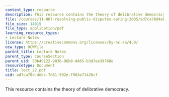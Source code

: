 ```yaml
---
content_type: resource
description: This resource contains the theory of delibrative democracy.
file: /courses/11-007-resolving-public-disputes-spring-2005/ad7ca78d4ebc7d81502ef963e71426cf_lect_22.pdf
file_size: 14015
file_type: application/pdf
learning_resource_types:
- Lecture Notes
license: https://creativecommons.org/licenses/by-nc-sa/4.0/
ocw_type: OCWFile
parent_title: Lecture Notes
parent_type: CourseSection
parent_uid: 50b49122-903b-96b8-d465-b3d7ee39768e
resourcetype: Document
title: lect_22.pdf
uid: ad7ca78d-4ebc-7d81-502e-f963e71426cf
---
```

This resource contains the theory of delibrative democracy.
